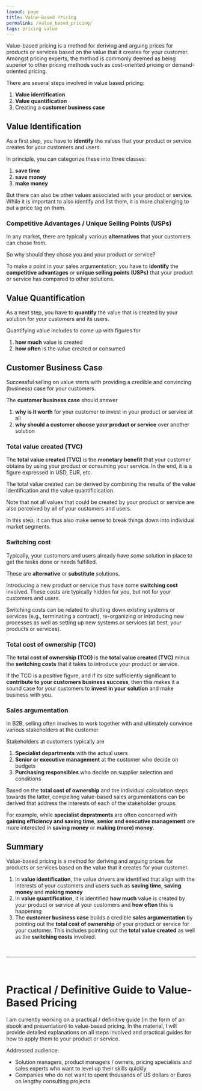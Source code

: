 ```yaml
---
layout: page
title: Value-Based Pricing
permalink: /value_based_pricing/
tags: pricing value
---
```


Value-based pricing is a method for deriving and arguing prices for products or services based on the value that it creates for your customer. 
Amongst pricing experts, the method is commonly deemed as being superior to other pricing methods such as cost-oriented pricing or demand-oriented pricing. 

There are several steps involved in value based pricing: 

1. **Value identification**
2. **Value quantification**
3. Creating a **customer business case**

## Value Identification

As a first step, you have to **identify** the values that your product or service creates for your customers and users. 

In principle, you can categorize these into three classes:

1. **save time**
2. **save money**
3. **make money**

But there can also be other values associated with your product or service. 
While it is important to also identify and list them, it is more challenging to put a price tag on them. 

### Competitive Advantages / Unique Selling Points (USPs)

In any market, there are typically various **alternatives** that your customers can chose from. 

So why should they chose you and your product or service?

To make a point in your sales argumentation, you have to **identify** the **competitive advantages** or **unique selling points (USPs)** that your product or service has compared to other solutions. 

## Value Quantification

As a next step, you have to **quantify** the value that is created by your solution for your customers and its users. 

Quantifying value includes to come up with figures for 

1. **how much** value is created
2. **how often** is the value created or consumed

## Customer Business Case

Successful selling on value starts with providing a credible and convincing (business) case for your customers. 

The **customer business case** should answer

1. **why is it worth** for your customer to invest in your product or service at all
2. **why should a customer choose your product or service** over another solution

### Total value created (TVC)

The **total value created (TVC)** is the **monetary benefit** that your customer obtains by using your product or consuming your service. 
In the end, it is a figure expressed in USD, EUR, etc.

The total value created can be derived by combining the results of the value identification and the value quantificication.

Note that not all values that could be created by your product or service are also perceived by all of your customers and users. 

In this step, it can thus also make sense to break things down into individual market segments. 

### Switching cost

Typically, your customers and users already have _some_ solution in place to get the tasks done or needs fulfilled. 

These are **alternative** or **substitute** solutions. 

Introducing a new product or service thus have some **switching cost** involved. These costs are typically hidden for you, but not for your customers and users. 

Switching costs can be related to shutting down existing systems or services (e.g., terminating a contract), re-organizing or introducing new processes as well as setting up new systems or services (at best, your products or services).

### Total cost of ownership (TCO)

The **total cost of ownership (TCO)** is the **total value created (TVC)** minus the **switching costs** that it takes to introduce your product or service. 

If the TCO is a positive figure, and if its size sufficiently significant to **contribute to your customers business success**, then this makes it a sound case for your customers to **invest in your solution** and make business with you. 

### Sales argumentation

In B2B, selling often involves to work together with and ultimately convince various stakeholders at the customer. 

Stakeholders at customers typically are

1. **Specialist departments** with the actual users
2. **Senior or executive management** at the customer who decide on budgets
3. **Purchasing responsibles** who decide on supplier selection and conditions

Based on the **total cost of ownership** and the individual calculation steps towards the latter, compelling value-based sales argumentations can be derived that address the interests of each of the stakeholder groups. 

For example, while **specialist depratments** are often concerned with **gaining efficiency and saving time**, **senior and executive management** are more interested in **saving money** or **making (more) money**. 

## Summary

Value-based pricing is a method for deriving and arguing prices for products or services based on the value that it creates for your customer. 

1. In **value identification**, the value drivers are identified that align with the interests of your customers and users such as **saving time**, **saving money** and **making money**
2. In **value quantification**, it is identified **how much** value is created by your product or service at your customers and **how often** this is happening
3. The **customer business case** builds a credible **sales argumentation** by pointing out the **total cost of ownership** of your product or service for your customer. This includes pointing out the **total value created** as well as the **switching costs** involved. 

<br/>
<hr/>
<br/>

# Practical / Definitive Guide to Value-Based Pricing

I am currently working on a practical / definitive guide (in the form of an ebook and presentation) to value-based pricing. 
In the material, I will provide detailed explanations on all steps involved and practical guides for how to apply them to your product or service. 

Addressed audience:

- Solution managers, product managers / owners, pricing specialists and sales experts who want to level up their skills quickly
- Companies who do not want to spent thousands of US dollars or Euros on lengthy consulting projects 